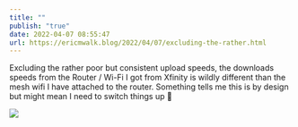 ```yaml
---
title: ""
publish: "true"
date: 2022-04-07 08:55:47
url: https://ericmwalk.blog/2022/04/07/excluding-the-rather.html
---
```

Excluding the rather poor but consistent upload speeds, the downloads speeds from the Router / Wi-Fi I got from Xfinity is wildly different than the mesh wifi I have attached to the router. Something tells me this is by design but might mean I need to switch things up 🤔

![](https://ericmwalk.blog/uploads/2022/878dfaefbb.jpg)